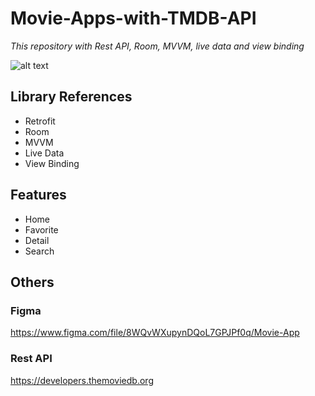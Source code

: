# Movie-Apps-with-TMDB-API
 _This repository with Rest API, Room, MVVM, live data and view binding_

![alt text](https://raw.githubusercontent.com/irsyadabdillah/Movie-Apps-with-TMDB-API/master/asset/github%20foto.png)

## Library References

- Retrofit
- Room
- MVVM
- Live Data
- View Binding

## Features

- Home
- Favorite
- Detail
- Search

## Others
### Figma
https://www.figma.com/file/8WQvWXupynDQoL7GPJPf0q/Movie-App
### Rest API
https://developers.themoviedb.org